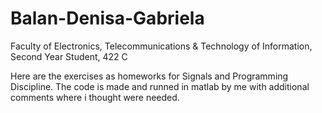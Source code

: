 # Balan-Denisa-Gabriela
Faculty of Electronics, Telecommunications & Technology of Information, Second Year Student, 422 C

Here are the exercises as homeworks for Signals and Programming Discipline.
The code is made and runned in matlab by me with additional comments where i thought were needed.


